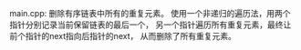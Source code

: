 main.cpp:
删除有序链表中所有的重复元素。
使用一个非递归的遍历法，用两个指针分别记录当前保留链表的最后一个，
另一个指针遍历所有重复元素，最终让前个指针的next指向后指针的next，
从而删除了所有重复元素。
